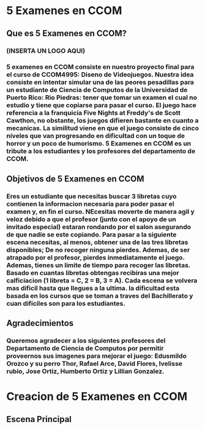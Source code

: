 # 5 Examenes en CCOM
## Que es 5 Examenes en CCOM?
### (INSERTA UN LOGO AQUI)
### 5 examenes en CCOM consiste en nuestro proyecto final para el curso de CCOM4995: Diseno de Videojuegos. Nuestra idea consiste en intentar simular una de las peores pesadillas para un estudiante de Ciencia de Computos de la Universidad de Puerto Rico: Rio Piedras: tener que tomar un examen el cual no estudio y tiene que copiarse para pasar el curso. El juego hace referencia a la franquicia Five Nights at Freddy's de Scott Cawthon, no obstante, los juegos difieren bastante en cuanto a mecanicas. La similitud viene en que el juego consiste de cinco niveles que van progresando en dificultad con un toque de horror y un poco de humorismo. 5 Examenes en CCOM es un tribute a los estudiantes y los profesores del departamento de CCOM. 
## Objetivos de 5 Examenes en CCOM
### Eres un estudiante que necesitas buscar 3 libretas cuyo contienen la informacion necesaria para poder pasar el examen y, en fin el curso. NEcesitas moverte de manera agil y veloz debido a que el profesor (junto con el apoyo de un invitado especial) estaran rondando por el salon asegurando de que nadie se este copiando. Para pasar a la siguiente escena necesitas, al menos, obtener una de las tres libretas disponibles; De no recoger ninguna pierdes. Ademas, de ser atrapado por el profesor, pierdes inmediatamente el juego. Ademas, tienes un limite de tiempo para recoger las libretas. Basado en cuantas libretas obtengas recibiras una mejor calficiacion (1 libreta = C, 2 = B, 3 = A). Cada escena se volvera mas dificil hasta que llegues a la ultima. la dificultad esta basada en los cursos que se toman a traves del Bachillerato y cuan dificiles son para los estudiantes.
## Agradecimientos
### Queremos agradecer a los siguientes profesores del Departamento de Ciencia de Computos por permitir proveernos sus imagenes para mejorar el juego: Edusmildo Orozco y su perro Thor, Rafael Arce, David Flores, Ivelisse rubio, Jose Ortiz, Humberto Ortiz y Lillian Gonzalez. 

# Creacion de 5 Examenes en CCOM
## Escena Principal
### 
